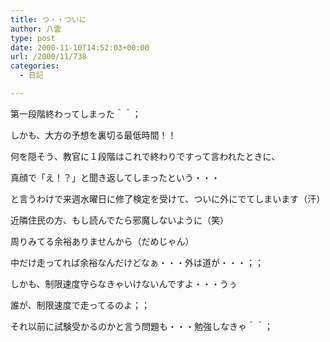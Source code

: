```yaml
---
title: つ・・ついに
author: 八雲
type: post
date: 2000-11-10T14:52:03+00:00
url: /2000/11/738
categories:
  - 日記

---
```

第一段階終わってしまった＾＾；
  
しかも、大方の予想を裏切る最低時間！！
  
何を隠そう、教官に１段階はこれで終わりですって言われたときに、
  
真顔で「え！？」と聞き返してしまったという・・・
  
と言うわけで来週水曜日に修了検定を受けて、ついに外にでてしまいます（汗）
  
近隣住民の方、もし読んでたら邪魔しないように（笑）
  
周りみてる余裕ありませんから（だめじゃん）
  
中だけ走ってれば余裕なんだけどなぁ・・・外は道が・・・；；
  
しかも、制限速度守らなきゃいけないんですよ・・・うぅ
  
誰が、制限速度で走ってるのよ；；
  
それ以前に試験受かるのかと言う問題も・・・勉強しなきゃ＾＾；